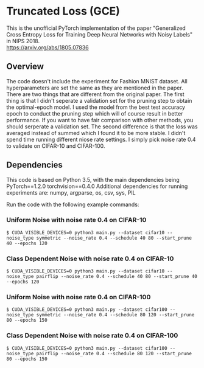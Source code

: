 # Truncated Loss (GCE)
 
This is the unofficial PyTorch implementation of the paper "Generalized Cross Entropy Loss for Training Deep Neural Networks with Noisy Labels" in NIPS 2018.<br> 
https://arxiv.org/abs/1805.07836


## Overview

The code doesn't include the experiment for Fashion MNIST dataset. All hyperparameters are set the same as they are mentioned in the paper. There are two things that are different from the original paper. The first thing is that I didn't seperate a validation set for the pruning step to obtain the optimal-epoch model. I used the model from the best test accuracy epoch to conduct the pruning step which will of course result in better performance. If you want to have fair comparison with other methods, you should serperate a validation set. The second difference is that the loss was averaged instead of summed which I found it to be more stable. I didn't spend time running different niose rate settings. I simply pick noise rate 0.4 to validate on CIFAR-10 and CIFAR-100.


## Dependencies
This code is based on Python 3.5, with the main dependencies being PyTorch==1.2.0 torchvision==0.4.0 Additional dependencies for running experiments are: numpy, argparse, os, csv, sys, PIL


Run the code with the following example commands:<br>
###  Uniform Noise with noise rate 0.4 on CIFAR-10
```
$ CUDA_VISIBLE_DEVICES=0 python3 main.py --dataset cifar10 --noise_type symmetric --noise_rate 0.4 --schedule 40 80 --start_prune 40 --epochs 120
```
###  Class Dependent Noise with noise rate 0.4 on CIFAR-10
```
$ CUDA_VISIBLE_DEVICES=0 python3 main.py --dataset cifar10 --noise_type pairflip --noise_rate 0.4 --schedule 40 80 --start_prune 40 --epochs 120
```
###  Uniform Noise with noise rate 0.4 on CIFAR-100

```
$ CUDA_VISIBLE_DEVICES=0 python3 main.py --dataset cifar100 --noise_type symmetric --noise_rate 0.4 --schedule 80 120 --start_prune 80 --epochs 150
```
###  Class Dependent Noise with noise rate 0.4 on CIFAR-100

```
$ CUDA_VISIBLE_DEVICES=0 python3 main.py --dataset cifar100 --noise_type pairflip --noise_rate 0.4 --schedule 80 120 --start_prune 80 --epochs 150
```




